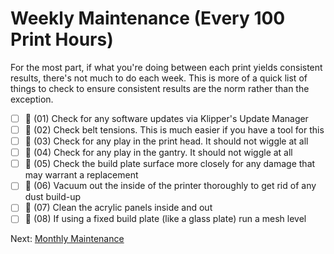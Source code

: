 # Weekly Maintenance (Every 100 Print Hours)
For the most part, if what you're doing between each print yields consistent results, there's not much to do each week. This is more of a quick list of things to check to ensure consistent results are the norm rather than the exception.

- [ ] 🙂 (01) Check for any software updates via Klipper's Update Manager
- [ ] 🔨 (02) Check belt tensions. This is much easier if you have a tool for this
- [ ] 🔨 (03) Check for any play in the print head. It should not wiggle at all
- [ ] 🔨 (04) Check for any play in the gantry. It should not wiggle at all
- [ ] 🙂 (05) Check the build plate surface more closely for any damage that may warrant a replacement
- [ ] 🙂 (06) Vacuum out the inside of the printer thoroughly to get rid of any dust build-up
- [ ] 🙂 (07) Clean the acrylic panels inside and out
- [ ] 🙂 (08) If using a fixed build plate (like a glass plate) run a mesh level

Next: [Monthly Maintenance](https://github.com/500Foods/WelcomeToTroodon/blob/main/docs/level_m/monthly.md)
